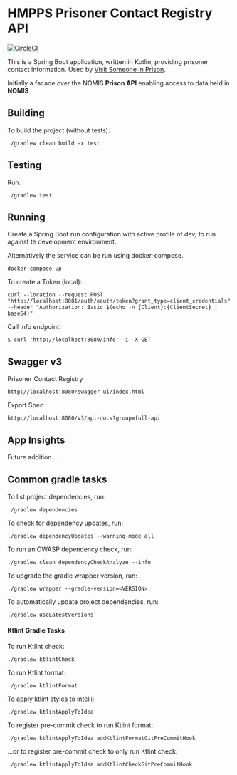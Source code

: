 # HMPPS Prisoner Contact Registry API

[![CircleCI](https://circleci.com/gh/ministryofjustice/prisoner-contact-registry/tree/main.svg?style=shield)](https://app.circleci.com/pipelines/github/ministryofjustice/prisoner-contact-registry)

This is a Spring Boot application, written in Kotlin, providing prisoner contact information. Used by [Visit Someone in Prison](https://github.com/ministryofjustice/book-a-prison-visit-staff-ui).

Initially a facade over the NOMIS **Prison API** enabling access to data held in **NOMIS**


## Building

To build the project (without tests):
```
./gradlew clean build -x test
```

## Testing

Run:
```
./gradlew test 
```

## Running

Create a Spring Boot run configuration with active profile of dev, to run against te development environment.

Alternatively the service can be run using docker-compose.
```
docker-compose up
```

To create a Token (local):
```
curl --location --request POST "http://localhost:8081/auth/oauth/token?grant_type=client_credentials" --header "Authorization: Basic $(echo -n {Client}:{ClientSecret} | base64)"
```

Call info endpoint:
```
$ curl 'http://localhost:8080/info' -i -X GET
```

## Swagger v3
Prisoner Contact Registry
```
http://localhost:8080/swagger-ui/index.html
```

Export Spec
```
http://localhost:8080/v3/api-docs?group=full-api
```

## App Insights
Future addition ...

## Common gradle tasks

To list project dependencies, run:

```
./gradlew dependencies
```

To check for dependency updates, run:
```
./gradlew dependencyUpdates --warning-mode all
```

To run an OWASP dependency check, run:
```
./gradlew clean dependencyCheckAnalyze --info
```

To upgrade the gradle wrapper version, run:
```
./gradlew wrapper --gradle-version=<VERSION>
```

To automatically update project dependencies, run:
```
./gradlew useLatestVersions
```

#### Ktlint Gradle Tasks

To run Ktlint check:
```
./gradlew ktlintCheck
```

To run Ktlint format:
```
./gradlew ktlintFormat
```

To apply ktlint styles to intellij
```
./gradlew ktlintApplyToIdea
```

To register pre-commit check to run Ktlint format:
```
./gradlew ktlintApplyToIdea addKtlintFormatGitPreCommitHook 
```

...or to register pre-commit check to only run Ktlint check:
```
./gradlew ktlintApplyToIdea addKtlintCheckGitPreCommitHook
```

